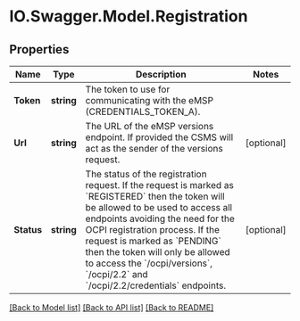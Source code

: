 # IO.Swagger.Model.Registration
## Properties

Name | Type | Description | Notes
------------ | ------------- | ------------- | -------------
**Token** | **string** | The token to use for communicating with the eMSP (CREDENTIALS_TOKEN_A). | 
**Url** | **string** | The URL of the eMSP versions endpoint. If provided the CSMS will act as the sender of the versions request. | [optional] 
**Status** | **string** | The status of the registration request. If the request is marked as &#x60;REGISTERED&#x60; then the token will be allowed to be used to access all endpoints avoiding the need for the OCPI registration process. If the request is marked as  &#x60;PENDING&#x60; then the token will only be allowed to access the &#x60;/ocpi/versions&#x60;, &#x60;/ocpi/2.2&#x60; and &#x60;/ocpi/2.2/credentials&#x60; endpoints.  | [optional] 

[[Back to Model list]](../README.md#documentation-for-models) [[Back to API list]](../README.md#documentation-for-api-endpoints) [[Back to README]](../README.md)

